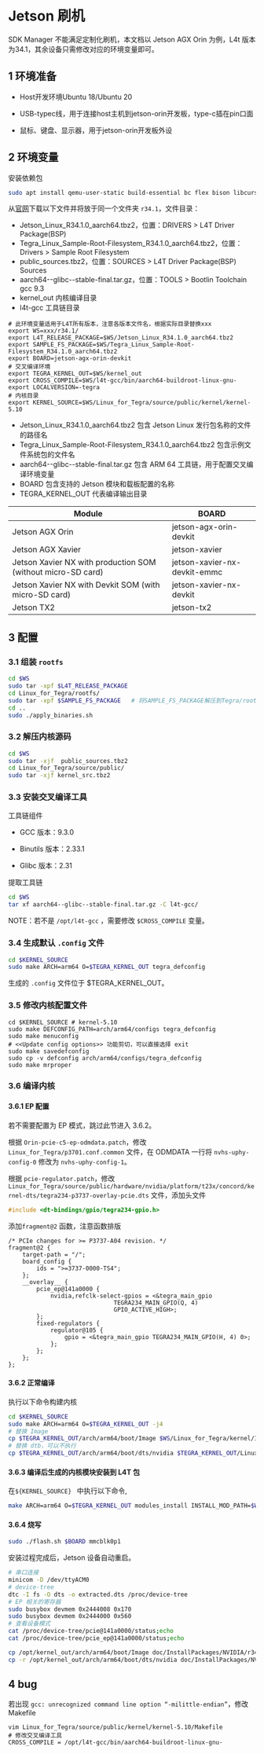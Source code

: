 # Jetson 刷机

SDK Manager 不能满足定制化刷机，本文档以 Jetson AGX Orin 为例，L4t 版本为34.1，其余设备只需修改对应的环境变量即可。

## 1 环境准备

- Host开发环境Ubuntu 18/Ubuntu 20

- USB-typec线，用于连接host主机到jetson-orin开发板，type-c插在pin口面

- 鼠标、键盘、显示器，用于jetson-orin开发板外设

## 2 环境变量

安装依赖包

```bash 
sudo apt install qemu-user-static build-essential bc flex bison libcurses-ocaml-dev graphviz dvipng python3-venv latexmk librsvg2-bin texlive-xetex
```

从[官网](https://developer.nvidia.com/embedded/jetson-linux-r341)下载以下文件并将放于同一个文件夹 `r34.1`，文件目录：

- Jetson_Linux_R34.1.0_aarch64.tbz2，位置：DRIVERS > L4T Driver Package(BSP)
- Tegra_Linux_Sample-Root-Filesystem_R34.1.0_aarch64.tbz2，位置：Drivers > Sample Root Filesystem
- public_sources.tbz2，位置：SOURCES > L4T Driver Package(BSP) Sources
- aarch64--glibc--stable-final.tar.gz，位置：TOOLS > Bootlin Toolchain gcc 9.3
- kernel_out 内核编译目录
- l4t-gcc 工具链目录

```shell
# 此环境变量适用于L4T所有版本，注意各版本文件名，根据实际目录替换xxx
export WS=xxx/r34.1/
export L4T_RELEASE_PACKAGE=$WS/Jetson_Linux_R34.1.0_aarch64.tbz2
export SAMPLE_FS_PACKAGE=$WS/Tegra_Linux_Sample-Root-Filesystem_R34.1.0_aarch64.tbz2
export BOARD=jetson-agx-orin-devkit
# 交叉编译环境
export TEGRA_KERNEL_OUT=$WS/kernel_out
export CROSS_COMPILE=$WS/l4t-gcc/bin/aarch64-buildroot-linux-gnu-
export LOCALVERSION=-tegra
# 内核目录
export KERNEL_SOURCE=$WS/Linux_for_Tegra/source/public/kernel/kernel-5.10
```

- Jetson_Linux_R34.1.0_aarch64.tbz2 包含 Jetson Linux 发行包名称的文件的路径名
- Tegra_Linux_Sample-Root-Filesystem_R34.1.0_aarch64.tbz2 包含示例文件系统包的文件名
- aarch64--glibc--stable-final.tar.gz 包含 ARM 64 工具链，用于配置交叉编译环境变量
- BOARD 包含支持的 Jetson 模块和载板配置的名称
- TEGRA_KERNEL_OUT 代表编译输出目录

| Module                                                       | BOARD                        |
| ------------------------------------------------------------ | ---------------------------- |
| Jetson AGX Orin                                              | jetson-agx-orin-devkit       |
| Jetson AGX Xavier                                            | jetson-xavier                |
| Jetson Xavier NX with production SOM (without micro-SD card) | jetson-xavier-nx-devkit-emmc |
| Jetson Xavier NX with Devkit SOM (with micro-SD card)        | jetson-xavier-nx-devkit      |
| Jetson TX2                                                   | jetson-tx2                   |

## 3 配置

### 3.1 组装 `rootfs`

```bash
cd $WS
sudo tar -xpf $L4T_RELEASE_PACKAGE
cd Linux_for_Tegra/rootfs/
sudo tar -xpf $SAMPLE_FS_PACKAGE   # 将SAMPLE_FS_PACKAGE解压到Tegra/rootfs/目录下
cd ..
sudo ./apply_binaries.sh
```

### 3.2 解压内核源码

```bash
cd $WS
sudo tar -xjf  public_sources.tbz2 
cd Linux_for_Tegra/source/public/
sudo tar -xjf kernel_src.tbz2
```

### 3.3 安装交叉编译工具

工具链组件

- GCC 版本：9.3.0

- Binutils 版本：2.33.1

- Glibc 版本：2.31

提取工具链

```bash
cd $WS
tar xf aarch64--glibc--stable-final.tar.gz -C l4t-gcc/
```

NOTE：若不是 `/opt/l4t-gcc` ，需要修改 `$CROSS_COMPILE` 变量。

### 3.4 生成默认 `.config` 文件

```bash
cd $KERNEL_SOURCE
sudo make ARCH=arm64 O=$TEGRA_KERNEL_OUT tegra_defconfig
```

生成的 `.config` 文件位于 $TEGRA_KERNEL_OUT。

### 3.5 修改内核配置文件

```shell
cd $KERNEL_SOURCE # kernel-5.10
sudo make DEFCONFIG_PATH=arch/arm64/configs tegra_defconfig
sudo make menuconfig
# <<Update config options>> 功能剪切，可以直接选择 exit
sudo make savedefconfig
sudo cp -v defconfig arch/arm64/configs/tegra_defconfig
sudo make mrproper
```

### 3.6 编译内核

#### 3.6.1 EP 配置

若不需要配置为 EP 模式，跳过此节进入 3.6.2。

根据 `Orin-pcie-c5-ep-odmdata.patch`，修改 `Linux_for_Tegra/p3701.conf.common` 文件，在 ODMDATA 一行将 `nvhs-uphy-config-0` 修改为 `nvhs-uphy-config-1`。

根据 `pcie-regulator.patch`，修改 `Linux_for_Tegra/source/public/hardware/nvidia/platform/t23x/concord/kernel-dts/tegra234-p3737-overlay-pcie.dts` 文件，添加头文件

```c
#include <dt-bindings/gpio/tegra234-gpio.h>
```

添加`fragment@2` 函数，注意函数排版

```shell
/* PCIe changes for >= P3737-A04 revision. */
fragment@2 {
	target-path = "/";
	board_config {
		ids = ">=3737-0000-TS4";
	};
	__overlay__ {
		pcie_ep@141a0000 {
			nvidia,refclk-select-gpios = <&tegra_main_gpio
						      TEGRA234_MAIN_GPIO(Q, 4)
						      GPIO_ACTIVE_HIGH>;
		};
		fixed-regulators {
			regulator@105 {
				gpio = <&tegra_main_gpio TEGRA234_MAIN_GPIO(H, 4) 0>;
			};
		};
	};
};
```

#### 3.6.2 正常编译

执行以下命令构建内核

```bash
cd $KERNEL_SOURCE
sudo make ARCH=arm64 O=$TEGRA_KERNEL_OUT -j4
# 替换 Image
cp $TEGRA_KERNEL_OUT/arch/arm64/boot/Image $WS/Linux_for_Tegra/kernel/Image
# 替换 dtb，可以不执行
cp $TEGRA_KERNEL_OUT/arch/arm64/boot/dts/nvidia $TEGRA_KERNEL_OUT/Linux_for_Tegra/kernel/dtb/
```

#### 3.6.3 编译后生成的内核模块安装到 L4T 包

在`${KERNEL_SOURCE} ` 中执行以下命令,

```bash
make ARCH=arm64 O=$TEGRA_KERNEL_OUT modules_install INSTALL_MOD_PATH=$WS/Linux_for_Tegra/rootfs/
```

#### 3.6.4 烧写

```bash
sudo ./flash.sh $BOARD mmcblk0p1
```

安装过程完成后，Jetson 设备自动重启。











```bash
# 串口连接
minicom -D /dev/ttyACM0
# device-tree
dtc -I fs -O dts -o extracted.dts /proc/device-tree
# EP 相关的寄存器
sudo busybox devmem 0x2444008 0x170
sudo busybox devmem 0x2444000 0x560
# 查看设备模式
cat /proc/device-tree/pcie@141a0000/status;echo
cat /proc/device-tree/pcie_ep@141a0000/status;echo
```

```bash
cp /opt/kernel_out/arch/arm64/boot/Image doc/InstallPackages/NVIDIA/r34.1/Linux_for_Tegra/kernel/Image
cp -r /opt/kernel_out/arch/arm64/boot/dts/nvidia doc/InstallPackages/NVIDIA/r34.1/Linux_for_Tegra/kernel/dtb
```

## 4 bug

若出现 `gcc: unrecognized command line option “-milittle-endian”`，修改Makefile

```shell
vim Linux_for_Tegra/source/public/kernel/kernel-5.10/Makefile
# 修改交叉编译工具
CROSS_COMPILE = /opt/l4t-gcc/bin/aarch64-buildroot-linux-gnu-
```


